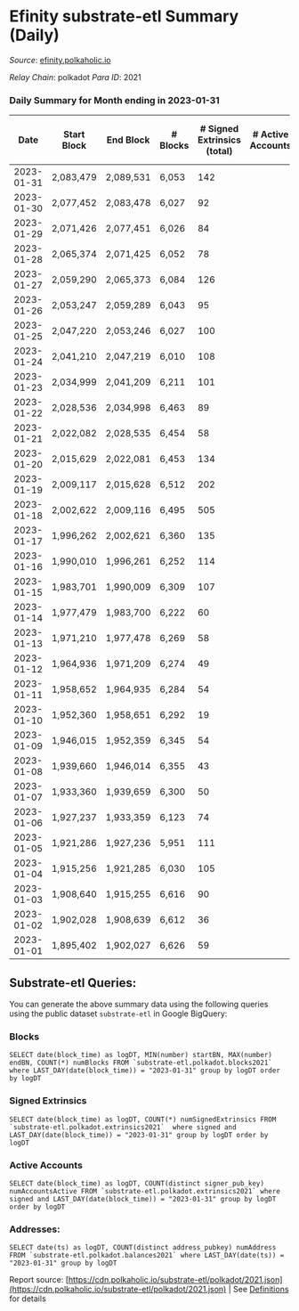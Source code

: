 # Efinity substrate-etl Summary (Daily)

_Source_: [efinity.polkaholic.io](https://efinity.polkaholic.io)

*Relay Chain*: polkadot
*Para ID*: 2021



### Daily Summary for Month ending in 2023-01-31


| Date | Start Block | End Block | # Blocks | # Signed Extrinsics (total) | # Active Accounts | # Passive | # New | # Addresses with Balances | # Events | # Transfers | # XCM Transfers In | # XCM Transfers Out |
| ---- | ----------- | --------- | -------- | --------------------------- | ----------------- | --------- | ----- | ------------------------- | -------- | ----------- | ------------------ | ------------------- |
| 2023-01-31 | 2,083,479 | 2,089,531 | 6,053  | 142 |  | 8 | 4 | 15,989 | 13,248 | 24  |   |   |
| 2023-01-30 | 2,077,452 | 2,083,478 | 6,027  | 92 |  | 9 | 4 | 15,987 | 12,689 | 26  |   |   |
| 2023-01-29 | 2,071,426 | 2,077,451 | 6,026  | 84 |  | 6 | 7 | 15,984 | 12,707 | 18  |   |   |
| 2023-01-28 | 2,065,374 | 2,071,425 | 6,052  | 78 |  | 9 | 3 | 15,977 | 12,700 | 21  |   |   |
| 2023-01-27 | 2,059,290 | 2,065,373 | 6,084  | 126 |  | 14 | 5 | 15,975 | 12,987 | 25  |   |   |
| 2023-01-26 | 2,053,247 | 2,059,289 | 6,043  | 95 |  | 9 | 5 | 15,972 | 12,760 | 30  |   |   |
| 2023-01-25 | 2,047,220 | 2,053,246 | 6,027  | 100 |  | 4 | 6 | 15,968 | 12,778 | 16  |   |   |
| 2023-01-24 | 2,041,210 | 2,047,219 | 6,010  | 108 |  | 10 | 3 | 15,963 | 12,792 | 30  |   |   |
| 2023-01-23 | 2,034,999 | 2,041,209 | 6,211  | 101 |  | 9 | 5 | 15,960 | 13,176 | 27  |   |   |
| 2023-01-22 | 2,028,536 | 2,034,998 | 6,463  | 89 |  | 6 | 4 | 15,955 | 13,613 | 17  |   |   |
| 2023-01-21 | 2,022,082 | 2,028,535 | 6,454  | 58 |  | 9 | 8 | 15,952 | 13,319 | 21  |   |   |
| 2023-01-20 | 2,015,629 | 2,022,081 | 6,453  | 134 |  | 12 | 5 | 15,945 | 13,947 | 28  |   |   |
| 2023-01-19 | 2,009,117 | 2,015,628 | 6,512  | 202 |  | 16 | 7 | 15,941 | 14,703 | 28  |   |   |
| 2023-01-18 | 2,002,622 | 2,009,116 | 6,495  | 505 |  | 16 | 8 | 15,934 | 17,473 | 42  |   |   |
| 2023-01-17 | 1,996,262 | 2,002,621 | 6,360  | 135 |  | 10 | 10 | 15,927 | 13,755 | 34  |   |   |
| 2023-01-16 | 1,990,010 | 1,996,261 | 6,252  | 114 |  | 19 | 13 | 15,920 | 13,115 | 44  |   |   |
| 2023-01-15 | 1,983,701 | 1,990,009 | 6,309  | 107 |  | 10 | 5 | 15,907 | 13,146 | 23  |   |   |
| 2023-01-14 | 1,977,479 | 1,983,700 | 6,222  | 60 |  | 7 | 9 | 15,903 | 12,773 | 32  |   |   |
| 2023-01-13 | 1,971,210 | 1,977,478 | 6,269  | 58 |  | 4 | 6 | 15,894 | 12,884 | 18  |   |   |
| 2023-01-12 | 1,964,936 | 1,971,209 | 6,274  | 49 |  | 8 | 3 | 15,888 | 12,874 | 18  |   |   |
| 2023-01-11 | 1,958,652 | 1,964,935 | 6,284  | 54 |  | 3 | 3 | 15,886 | 12,994 | 13  |   |   |
| 2023-01-10 | 1,952,360 | 1,958,651 | 6,292  | 19 |  | 4 | 2 | 15,883 | 12,730 | 11  |   |   |
| 2023-01-09 | 1,946,015 | 1,952,359 | 6,345  | 54 |  | 4 | 4 | 15,881 | 13,098 | 16  |   |   |
| 2023-01-08 | 1,939,660 | 1,946,014 | 6,355  | 43 |  | 7 | 3 | 15,878 | 13,088 | 12  |   |   |
| 2023-01-07 | 1,933,360 | 1,939,659 | 6,300  | 50 |  | 3 | 4 | 15,875 | 13,031 | 5  |   |   |
| 2023-01-06 | 1,927,237 | 1,933,359 | 6,123  | 74 |  | 2 | 2 | 15,871 | 12,837 | 13  |   |   |
| 2023-01-05 | 1,921,286 | 1,927,236 | 5,951  | 111 |  | 9 | 9 | 15,869 | 12,837 | 20  |   |   |
| 2023-01-04 | 1,915,256 | 1,921,285 | 6,030  | 105 |  | 10 | 2 | 15,860 | 12,886 | 20  |   |   |
| 2023-01-03 | 1,908,640 | 1,915,255 | 6,616  | 90 |  | 6 | 6 | 15,858 | 13,939 | 18  |   |   |
| 2023-01-02 | 1,902,028 | 1,908,639 | 6,612  | 36 |  | 2 | 2 | 15,853 | 13,479 | 7  |   |   |
| 2023-01-01 | 1,895,402 | 1,902,027 | 6,626  | 59 |  | 10 | 5 | 15,851 | 13,688 | 14  |   |   |

## Substrate-etl Queries:
You can generate the above summary data using the following queries using the public dataset `substrate-etl` in Google BigQuery:


### Blocks
```
SELECT date(block_time) as logDT, MIN(number) startBN, MAX(number) endBN, COUNT(*) numBlocks FROM `substrate-etl.polkadot.blocks2021`  where LAST_DAY(date(block_time)) = "2023-01-31" group by logDT order by logDT
```


### Signed Extrinsics
```
SELECT date(block_time) as logDT, COUNT(*) numSignedExtrinsics FROM `substrate-etl.polkadot.extrinsics2021`  where signed and LAST_DAY(date(block_time)) = "2023-01-31" group by logDT order by logDT
```


### Active Accounts
```
SELECT date(block_time) as logDT, COUNT(distinct signer_pub_key) numAccountsActive FROM `substrate-etl.polkadot.extrinsics2021` where signed and LAST_DAY(date(block_time)) = "2023-01-31" group by logDT order by logDT
```


### Addresses:
```
SELECT date(ts) as logDT, COUNT(distinct address_pubkey) numAddress FROM `substrate-etl.polkadot.balances2021` where LAST_DAY(date(ts)) = "2023-01-31" group by logDT
```



Report source: [https://cdn.polkaholic.io/substrate-etl/polkadot/2021.json](https://cdn.polkaholic.io/substrate-etl/polkadot/2021.json) | See [Definitions](/DEFINITIONS.md) for details
